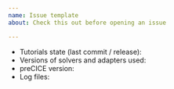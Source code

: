 ```yaml
---
name: Issue template
about: Check this out before opening an issue

---
```

<!-- 
       Hey! Thank you for reporting an issue!
       Just to make sure: is this really an issue or do you need some help
       with troubleshooting? Please use our community channels if you need help:
       https://precice.org/community-channels.html
       Thanks! :-)

       Please wrap any error messages with three backticks before and after:
       ```
       This is an error message
       ```

       If this is a bug, please provide the following information.
       You can generate log files with `./run.sh > solver.log 2>&1`.
-->

- Tutorials state (last commit / release):
- Versions of solvers and adapters used:
- preCICE version:
- Log files:
